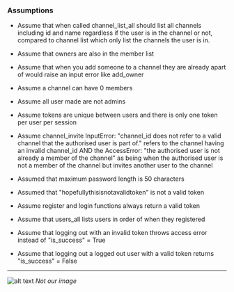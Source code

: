 ### Assumptions

- Assume that when called channel_list_all should list all channels including id and name regardless if the user is in the channel or not, compared to channel list which only list the channels the user is in.

- Assume that owners are also in the member list

- Assume that when you add someone to a channel they are already apart of would raise an input error like add_owner

- Assume a channel can have 0 members 

- Assume all user made are not admins

- Assume tokens are unique between users and there is only one token per user per session

- Assume channel_invite InputError: "channel_id does not refer to a valid channel that the authorised user is part of." refers to the channel having an invalid channel_id AND the AccessError: "the authorised user is not already a member of the channel" as being when the authorised user is not a member of the channel but invites another user to the channel

- Assumed that maximum password length is 50 characters

- Assumed that "hopefullythisisnotavalidtoken" is not a valid token

- Assume register and login functions always return a valid token

- Assume that users_all lists users in order of when they registered 

- Assume that logging out with an invalid token throws access error instead of "is_success" = True

- Assume that logging out a logged out user with a valid token returns "is_success" = False


---

![alt text](https://m.media-amazon.com/images/M/MV5BOTFmYTc3ZWEtNTYxNi00OTA4LTk2NjEtNTI2MTJlNzkyMDdlXkEyXkFqcGdeQWpybA@@._V1_UX477_CR0,0,477,268_AL_.jpg)
            *Not our image*   

